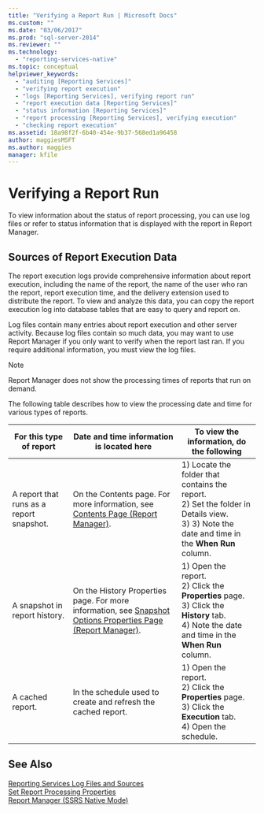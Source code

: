 ```yaml
---
title: "Verifying a Report Run | Microsoft Docs"
ms.custom: ""
ms.date: "03/06/2017"
ms.prod: "sql-server-2014"
ms.reviewer: ""
ms.technology: 
  - "reporting-services-native"
ms.topic: conceptual
helpviewer_keywords: 
  - "auditing [Reporting Services]"
  - "verifying report execution"
  - "logs [Reporting Services], verifying report run"
  - "report execution data [Reporting Services]"
  - "status information [Reporting Services]"
  - "report processing [Reporting Services], verifying execution"
  - "checking report execution"
ms.assetid: 18a98f2f-6b40-454e-9b37-568ed1a96458
author: maggiesMSFT
ms.author: maggies
manager: kfile
---
```

# Verifying a Report Run
  To view information about the status of report processing, you can use log files or refer to status information that is displayed with the report in Report Manager.  
  
## Sources of Report Execution Data  
 The report execution logs provide comprehensive information about report execution, including the name of the report, the name of the user who ran the report, report execution time, and the delivery extension used to distribute the report. To view and analyze this data, you can copy the report execution log into database tables that are easy to query and report on.  
  
 Log files contain many entries about report execution and other server activity. Because log files contain so much data, you may want to use Report Manager if you only want to verify when the report last ran. If you require additional information, you must view the log files.  
  
> [!NOTE]  
>  Report Manager does not show the processing times of reports that run on demand.  
  
 The following table describes how to view the processing date and time for various types of reports.  
  
|For this type of report|Date and time information is located here|To view the information, do the following|  
|-----------------------------|-----------------------------------------------|-----------------------------------------------|  
|A report that runs as a report snapshot.|On the Contents page. For more information, see [Contents Page &#40;Report Manager&#41;](../contents-page-report-manager.md).|1) Locate the folder that contains the report.<br />2) Set the folder in Details view.<br />3) 3) Note the date and time in the **When Run** column.|  
|A snapshot in report history.|On the History Properties page. For more information, see [Snapshot Options Properties Page &#40;Report Manager&#41;](../snapshot-options-properties-page-report-manager.md).|1) Open the report.<br />2) Click the **Properties** page.<br />3) Click the **History** tab.<br />4) Note the date and time in the **When Run** column.|  
|A cached report.|In the schedule used to create and refresh the cached report.|1) Open the report.<br />2) Click the **Properties** page.<br />3) Click the **Execution** tab.<br />4) Open the schedule.|  
  
## See Also  
 [Reporting Services Log Files and Sources](../report-server/reporting-services-log-files-and-sources.md)   
 [Set Report Processing Properties](set-report-processing-properties.md)   
 [Report Manager  &#40;SSRS Native Mode&#41;](../report-manager-ssrs-native-mode.md)  
  
  
